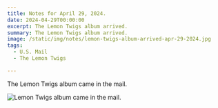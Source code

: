 ```yaml
---
title: Notes for April 29, 2024.
date: 2024-04-29T00:00:00
excerpt: The Lemon Twigs album arrived.
summary: The Lemon Twigs album arrived.
image: /static/img/notes/lemon-twigs-album-arrived-apr-29-2024.jpg
tags:
  - U.S. Mail
  - The Lemon Twigs

---
```


The Lemon Twigs album came in the mail.

![Lemon Twigs album came in the mail.](/static/img/notes/lemon-twigs-album-arrived-apr-29-2024.jpg)